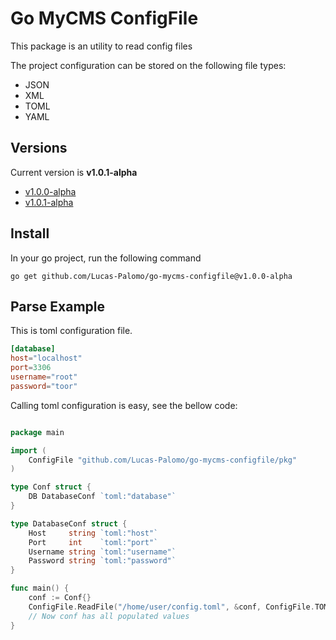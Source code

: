 # Go MyCMS ConfigFile

This package is an utility to read config files

The project configuration can be stored on the following file types:
- JSON
- XML
- TOML
- YAML

## Versions

Current version is **v1.0.1-alpha**

- [v1.0.0-alpha](https://github.com/Lucas-Palomo/go-mycms-configfile/releases/tag/v1.0.0-alpha)
- [v1.0.1-alpha](https://github.com/Lucas-Palomo/go-mycms-configfile/releases/tag/v1.0.1-alpha)

## Install

In your go project, run the following command

```shell
go get github.com/Lucas-Palomo/go-mycms-configfile@v1.0.0-alpha
```

## Parse Example

This is toml configuration file.
```toml
[database]
host="localhost"
port=3306
username="root"
password="toor"
```

Calling toml configuration is easy, see the bellow code:

```go

package main

import (
	ConfigFile "github.com/Lucas-Palomo/go-mycms-configfile/pkg"
)

type Conf struct {
	DB DatabaseConf `toml:"database"`
}

type DatabaseConf struct {
	Host     string `toml:"host"`
	Port     int    `toml:"port"`
	Username string `toml:"username"`
	Password string `toml:"password"`
}

func main() {
	conf := Conf{}
	ConfigFile.ReadFile("/home/user/config.toml", &conf, ConfigFile.TOML)
	// Now conf has all populated values
}

```
